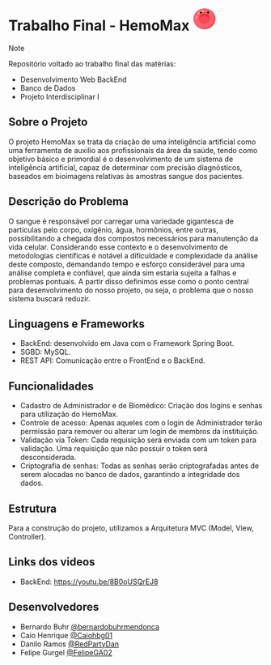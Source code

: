 # Trabalho Final - HemoMax <picture><img src="Docs\images\hemomaxLogo.png" width = 45px height = 45px></picture>

> [!NOTE]
> Repositório voltado ao trabalho final das matérias:
> - Desenvolvimento Web BackEnd
> - Banco de Dados
> - Projeto Interdisciplinar I


## Sobre o Projeto
O projeto HemoMax se trata da criação de uma inteligência artificial como uma ferramenta de auxilio aos profissionais da área da saúde, tendo como objetivo básico e primordial é o desenvolvimento de um sistema de inteligência artificial, capaz de determinar com precisão diagnósticos, baseados em bioimagens relativas às amostras sangue dos pacientes.

## Descrição do Problema
O sangue é responsável por carregar uma variedade gigantesca de partículas pelo corpo, oxigênio, água, hormônios, entre outras, possibilitando a chegada dos compostos necessários para manutenção da vida celular. Considerando esse contexto e o desenvolvimento de metodologias científicas é notável a dificuldade e complexidade da análise deste composto, demandando tempo e esforço considerável para uma análise completa e confiável, que ainda sim estaria sujeita a falhas e problemas pontuais. A partir disso definimos esse como o ponto central para desenvolvimento do nosso projeto, ou seja, o problema que o nosso sistema buscará reduzir.

## Linguagens e Frameworks
- BackEnd: desenvolvido em Java com o Framework Spring Boot.
- SGBD: MySQL.
- REST API: Comunicação entre o FrontEnd e o BackEnd.

 ## Funcionalidades 
 - Cadastro de Administrador e de Biomédico: Criação dos logins e senhas para utilização do HemoMax.
 - Controle de acesso: Apenas aqueles com o login de Administrador terão permissão para remover ou alterar um login de membros da instituição.
 - Validação via Token: Cada requisição será enviada com um token para validação. Uma requisição que não possuir o token será desconsiderada.
 - Criptografia de senhas: Todas as senhas serão criptografadas antes de serem alocadas no banco de dados, garantindo a integridade dos dados.


## Estrutura
Para a construção do projeto, utilizamos a Arquitetura MVC (Model, View, Controller).

## Links dos videos
- BackEnd: https://youtu.be/8B0oUSQrEJ8

## Desenvolvedores
- Bernardo Buhr [@bernardobuhrmendonca](https://github.com/bernardobuhrmendonca)
- Caio Henrique [@Caiohbg01](https://github.com/Caiohbg01)
- Danilo Ramos [@RedPartyDan](https://github.com/RedPartyDan)
- Felipe Gurgel [@FelipeGA02](https://github.com/FelipeGA02)

